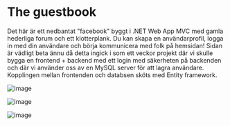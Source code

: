 # The guestbook
Det här är ett nedbantat "facebook" byggt i .NET Web App MVC med gamla hederliga forum och ett klotterplank.
Du kan skapa en användarprofil, logga in med din användare och börja kommunicera med folk på hemsidan!
Sidan är vädligt beta ännu då detta ingick i som ett veckor projekt där vi skulle bygga en frontend +  backend med ett login med säkerheten på backenden och där vi använder oss av en MySQL server för att lagra användare. Kopplingen mellan frontenden och databsen sköts med Entity framework.

![image](https://user-images.githubusercontent.com/39192814/135079364-37b1753f-62d4-4c16-aaaf-0900e7a0c75a.png)

![image](https://user-images.githubusercontent.com/39192814/135079417-4e4248a2-000f-491e-b264-df3ad773c2b7.png)

![image](https://user-images.githubusercontent.com/39192814/135079441-76ad4f9c-8f7d-4fde-9ea8-4da785a9249c.png)
